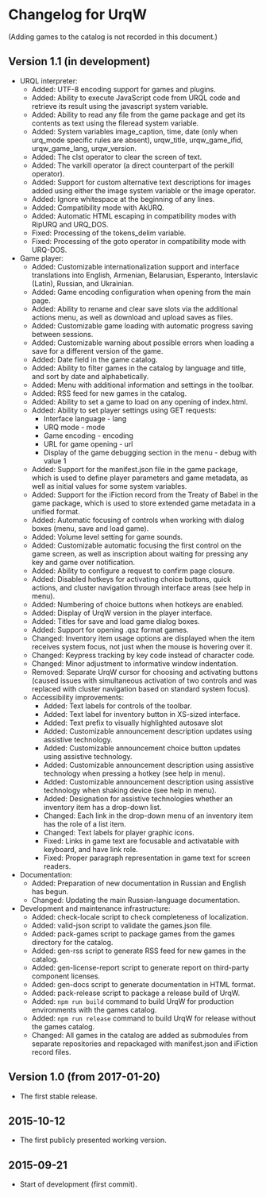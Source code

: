 # Changelog for UrqW

(Adding games to the catalog is not recorded in this document.)

## Version 1.1 (in development)

* URQL interpreter:
	+ Added: UTF-8 encoding support for games and plugins.
	+ Added: Ability to execute JavaScript code from URQL code and retrieve its result using the javascript system variable.
	+ Added: Ability to read any file from the game package and get its contents as text using the fileread system variable.
	+ Added: System variables image_caption, time, date (only when urq_mode specific rules are absent), urqw_title, urqw_game_ifid, urqw_game_lang, urqw_version.
	+ Added: The clst operator to clear the screen of text.
	+ Added: The varkill operator (a direct counterpart of the perkill operator).
	+ Added: Support for custom alternative text descriptions for images added using either the image system variable or the image operator.
	+ Added: Ignore whitespace at the beginning of any lines.
	+ Added: Compatibility mode with AkURQ.
	+ Added: Automatic HTML escaping in compatibility modes with RipURQ and URQ_DOS.
	+ Fixed: Processing of the tokens_delim variable.
	+ Fixed: Processing of the goto operator in compatibility mode with URQ-DOS.
* Game player:
	+ Added: Customizable internationalization support and interface translations into English, Armenian, Belarusian, Esperanto, Interslavic (Latin), Russian, and Ukrainian.
	+ Added: Game encoding configuration when opening from the main page.
	+ Added: Ability to rename and clear save slots via the additional actions menu, as well as download and upload saves as files.
	+ Added: Customizable game loading with automatic progress saving between sessions.
	+ Added: Customizable warning about possible errors when loading a save for a different version of the game.
	+ Added: Date field in the game catalog.
	+ Added: Ability to filter games in the catalog by language and title, and sort by date and alphabetically.
	+ Added: Menu with additional information and settings in the toolbar.
	+ Added: RSS feed for new games in the catalog.
	+ Added: Ability to set a game to load on any opening of index.html.
	+ Added: Ability to set player settings using GET requests:
		- Interface language - lang
		- URQ mode - mode
		- Game encoding - encoding
		- URL for game opening - url
		- Display of the game debugging section in the menu - debug with value 1
	+ Added: Support for the manifest.json file in the game package, which is used to define player parameters and game metadata, as well as initial values for some system variables.
	+ Added: Support for the iFiction record from the Treaty of Babel in the game package, which is used to store extended game metadata in a unified format.
	+ Added: Automatic focusing of controls when working with dialog boxes (menu, save and load game).
	+ Added: Volume level setting for game sounds.
	+ Added: Customizable automatic focusing the first control on the game screen, as well as inscription about waiting for pressing any key and game over notification.
	+ Added: Ability to configure a request to confirm page closure.
	+ Added: Disabled  hotkeys for activating choice buttons, quick actions, and cluster navigation through interface areas (see help in menu).
	+ Added: Numbering of choice buttons when hotkeys are enabled.
	+ Added: Display of UrqW version in the player interface.
	+ Added: Titles for save and load game dialog boxes.
	+ Added: Support for opening .qsz format games.
	+ Changed: Inventory item usage options are displayed when the item receives system focus, not just when the mouse is hovering over it.
	+ Changed: Keypress tracking by key code instead of character code.
	+ Changed: Minor adjustment to informative window indentation.
	+ Removed: Separate UrqW cursor for choosing and activating buttons (caused issues with simultaneous activation of two controls and was replaced with cluster navigation based on standard system focus).
	+ Accessibility improvements:
		- Added: Text labels for controls of the toolbar.
		- Added: Text label for inventory button in XS-sized interface.
		- Added: Text prefix to visually highlighted autosave slot
		- Added: Customizable announcement description updates using assistive technology.
		- Added: Customizable announcement choice button updates using assistive technology.
		- Added: Customizable announcement description using assistive technology when pressing a hotkey (see help in menu).
		- Added: Customizable announcement description using assistive technology when shaking device (see help in menu).
		- Added: Designation  for assistive technologies whether an inventory item has a drop-down list.
		- Changed: Each link in the drop-down menu of an inventory item has the role of a list item.
		- Changed: Text labels for player graphic icons.
		- Fixed: Links in game text are focusable and activatable with keyboard, and have link role.
		- Fixed: Proper paragraph representation in game text for screen readers.
* Documentation:
	+ Added: Preparation of new documentation in Russian and English has begun.
	+ Changed: Updating the main Russian-language documentation.
* Development and maintenance infrastructure:
	+ Added: check-locale script to check completeness of localization.
	+ Added: valid-json script to validate the games.json file.
	+ Added: pack-games script to package games from the games directory for the catalog.
	+ Added: gen-rss script to generate RSS feed for new games in the catalog.
	+ Added: gen-license-report script to generate report on third-party component licenses.
	+ Added: gen-docs script to generate documentation in HTML format.
	+ Added: pack-release script to package a release build of UrqW.
	+ Added: `npm run build` command to build UrqW for production environments with the games catalog.
	+ Added: `npm run release` command to build UrqW for release without the games catalog.
	+ Changed: All games in the catalog are added as submodules from separate repositories and repackaged with manifest.json and iFiction record files.

## Version 1.0 (from 2017-01-20)

* The first stable release.

## 2015-10-12

* The first publicly presented working version.

## 2015-09-21

* Start of development (first commit).
